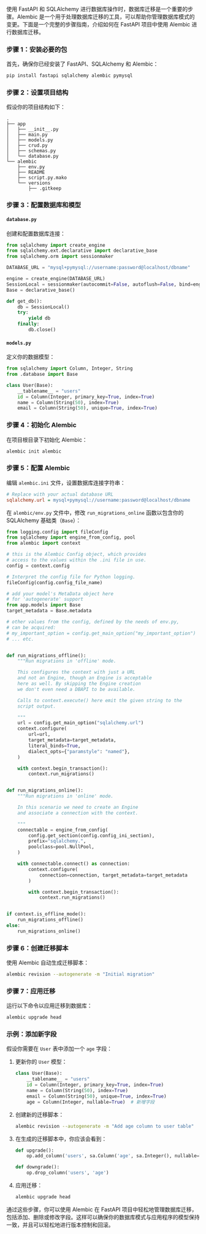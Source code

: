 使用 FastAPI 和 SQLAlchemy 进行数据库操作时，数据库迁移是一个重要的步骤。Alembic 是一个用于处理数据库迁移的工具，可以帮助你管理数据库模式的变更。下面是一个完整的步骤指南，介绍如何在 FastAPI 项目中使用 Alembic 进行数据库迁移。

### 步骤 1：安装必要的包

首先，确保你已经安装了 FastAPI、SQLAlchemy 和 Alembic：

```bash
pip install fastapi sqlalchemy alembic pymysql
```

### 步骤 2：设置项目结构

假设你的项目结构如下：

```
.
├── app
│   ├── __init__.py
│   ├── main.py
│   ├── models.py
│   ├── crud.py
│   ├── schemas.py
│   └── database.py
└── alembic
    ├── env.py
    ├── README
    ├── script.py.mako
    └── versions
        ├── .gitkeep
```

### 步骤 3：配置数据库和模型

#### `database.py`

创建和配置数据库连接：

```python
from sqlalchemy import create_engine
from sqlalchemy.ext.declarative import declarative_base
from sqlalchemy.orm import sessionmaker

DATABASE_URL = "mysql+pymysql://username:password@localhost/dbname"

engine = create_engine(DATABASE_URL)
SessionLocal = sessionmaker(autocommit=False, autoflush=False, bind=engine)
Base = declarative_base()

def get_db():
    db = SessionLocal()
    try:
        yield db
    finally:
        db.close()
```

#### `models.py`

定义你的数据模型：

```python
from sqlalchemy import Column, Integer, String
from .database import Base

class User(Base):
    __tablename__ = "users"
    id = Column(Integer, primary_key=True, index=True)
    name = Column(String(50), index=True)
    email = Column(String(50), unique=True, index=True)
```

### 步骤 4：初始化 Alembic

在项目根目录下初始化 Alembic：

```bash
alembic init alembic
```

### 步骤 5：配置 Alembic

编辑 `alembic.ini` 文件，设置数据库连接字符串：

```ini
# Replace with your actual database URL
sqlalchemy.url = mysql+pymysql://username:password@localhost/dbname
```

在 `alembic/env.py` 文件中，修改 `run_migrations_online` 函数以包含你的 SQLAlchemy 基础类（`Base`）：

```python
from logging.config import fileConfig
from sqlalchemy import engine_from_config, pool
from alembic import context

# this is the Alembic Config object, which provides
# access to the values within the .ini file in use.
config = context.config

# Interpret the config file for Python logging.
fileConfig(config.config_file_name)

# add your model's MetaData object here
# for 'autogenerate' support
from app.models import Base
target_metadata = Base.metadata

# other values from the config, defined by the needs of env.py,
# can be acquired:
# my_important_option = config.get_main_option("my_important_option")
# ... etc.


def run_migrations_offline():
    """Run migrations in 'offline' mode.

    This configures the context with just a URL
    and not an Engine, though an Engine is acceptable
    here as well. By skipping the Engine creation
    we don't even need a DBAPI to be available.

    Calls to context.execute() here emit the given string to the
    script output.

    """
    url = config.get_main_option("sqlalchemy.url")
    context.configure(
        url=url,
        target_metadata=target_metadata,
        literal_binds=True,
        dialect_opts={"paramstyle": "named"},
    )

    with context.begin_transaction():
        context.run_migrations()


def run_migrations_online():
    """Run migrations in 'online' mode.

    In this scenario we need to create an Engine
    and associate a connection with the context.

    """
    connectable = engine_from_config(
        config.get_section(config.config_ini_section),
        prefix="sqlalchemy.",
        poolclass=pool.NullPool,
    )

    with connectable.connect() as connection:
        context.configure(
            connection=connection, target_metadata=target_metadata
        )

        with context.begin_transaction():
            context.run_migrations()


if context.is_offline_mode():
    run_migrations_offline()
else:
    run_migrations_online()
```

### 步骤 6：创建迁移脚本

使用 Alembic 自动生成迁移脚本：

```bash
alembic revision --autogenerate -m "Initial migration"
```

### 步骤 7：应用迁移

运行以下命令以应用迁移到数据库：

```bash
alembic upgrade head
```

### 示例：添加新字段

假设你需要在 `User` 表中添加一个 `age` 字段：

1. 更新你的 `User` 模型：

    ```python
    class User(Base):
        __tablename__ = "users"
        id = Column(Integer, primary_key=True, index=True)
        name = Column(String(50), index=True)
        email = Column(String(50), unique=True, index=True)
        age = Column(Integer, nullable=True)  # 新增字段
    ```

2. 创建新的迁移脚本：

    ```bash
    alembic revision --autogenerate -m "Add age column to user table"
    ```

3. 在生成的迁移脚本中，你应该会看到：

    ```python
    def upgrade():
        op.add_column('users', sa.Column('age', sa.Integer(), nullable=True))

    def downgrade():
        op.drop_column('users', 'age')
    ```

4. 应用迁移：

    ```bash
    alembic upgrade head
    ```

通过这些步骤，你可以使用 Alembic 在 FastAPI 项目中轻松地管理数据库迁移，包括添加、删除或修改字段。这样可以确保你的数据库模式与应用程序的模型保持一致，并且可以轻松地进行版本控制和回滚。